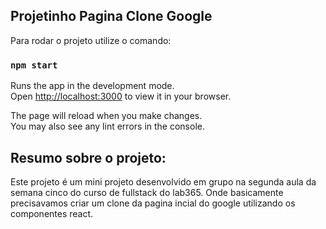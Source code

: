 ## Projetinho Pagina Clone Google

Para rodar o projeto utilize o comando:
### `npm start`

Runs the app in the development mode.\
Open [http://localhost:3000](http://localhost:3000) to view it in your browser.

The page will reload when you make changes.\
You may also see any lint errors in the console.
 
## Resumo sobre o projeto:

Este projeto é um mini projeto desenvolvido em grupo na segunda aula da semana cinco do curso de fullstack do lab365.
Onde basicamente precisavamos criar um clone da pagina incial do google utilizando os componentes react.